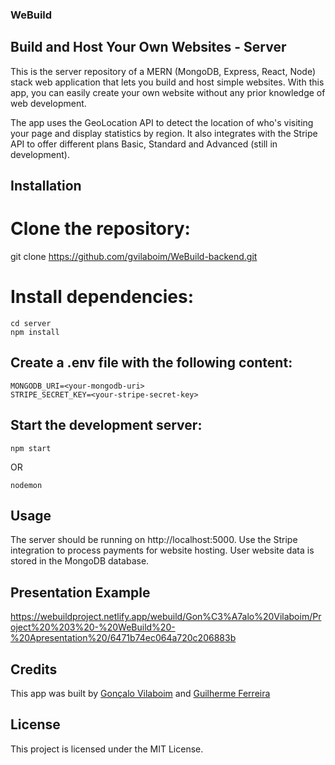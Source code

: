 ### WeBuild

## Build and Host Your Own Websites - Server

This is the server repository of a MERN (MongoDB, Express, React, Node) stack web application that lets you build and host simple websites. With this app, you can easily create your own website without any prior knowledge of web development.

The app uses the GeoLocation API to detect the location of who's visiting your page and display statistics by region. It also integrates with the Stripe API to offer different plans Basic, Standard and Advanced (still in development).

## Installation

# Clone the repository:

git clone https://github.com/gvilaboim/WeBuild-backend.git

# Install dependencies:

```
cd server
npm install
```

## Create a .env file with the following content:

```
MONGODB_URI=<your-mongodb-uri>
STRIPE_SECRET_KEY=<your-stripe-secret-key>
```

## Start the development server:

```
npm start
```

OR

```
nodemon
```

## Usage

The server should be running on http://localhost:5000.
Use the Stripe integration to process payments for website hosting.
User website data is stored in the MongoDB database.

## Presentation Example

https://webuildproject.netlify.app/webuild/Gon%C3%A7alo%20Vilaboim/Project%20%203%20-%20WeBuild%20-%20Apresentation%20/6471b74ec064a720c206883b

## Credits

This app was built by [Gonçalo Vilaboim](https://github.com/gvilaboim) and [Guilherme Ferreira](https://github.com/gferreira7)

## License

This project is licensed under the MIT License.
